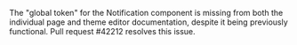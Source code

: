 The "global token" for the Notification component is missing from both the individual page and theme editor documentation, despite it being previously functional. Pull request #42212 resolves this issue.
